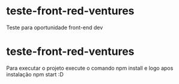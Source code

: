 # teste-front-red-ventures
Teste para oportunidade front-end dev

# teste-front-red-ventures
Para executar o projeto execute o comando npm install e logo apos instalação npm start :D
